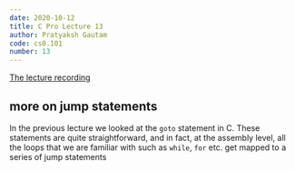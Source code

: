 ```yaml
---
date: 2020-10-12
title: C Pro Lecture 13
author: Pratyaksh Gautam
code: cs0.101
number: 13
---
```


[The lecture recording](https://youtu.be/5iVfce6ARKk)
## more on jump statements

In the previous lecture we looked at the `goto` statement in C. These statements are quite straightforward,
and in fact, at the assembly level, all the loops that we are familiar with such as `while`, `for` etc. get mapped to a series of jump statements
